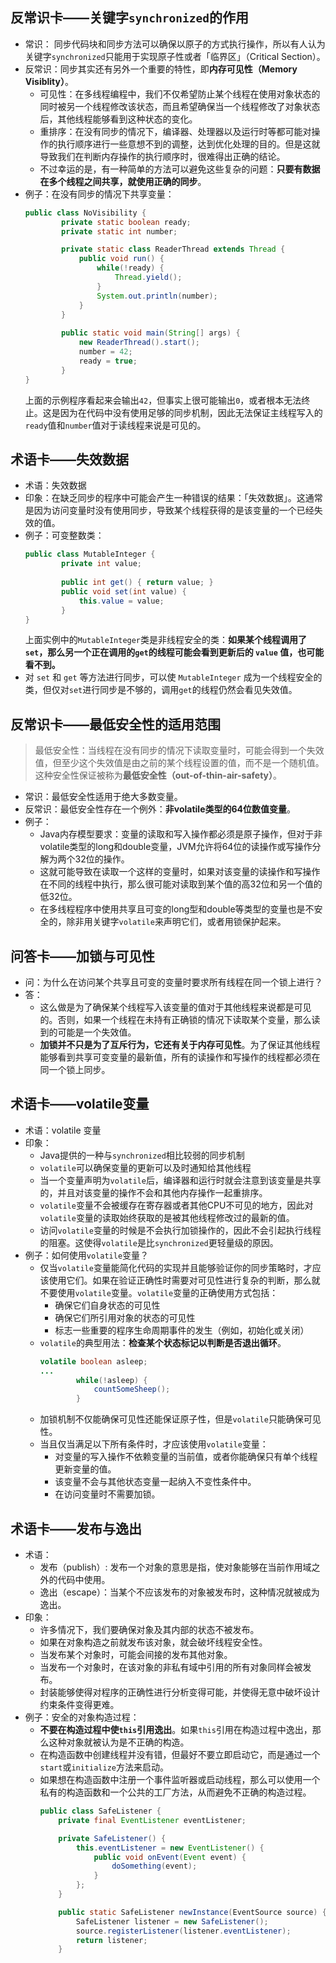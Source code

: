
## 反常识卡——关键字`synchronized`的作用
- 常识： 同步代码块和同步方法可以确保以原子的方式执行操作，所以有人认为关键字`synchronized`只能用于实现原子性或者「临界区」（Critical Section）。
- 反常识：同步其实还有另外一个重要的特性，即**内存可见性（Memory Visiblity）**。
	- 可见性：在多线程编程中，我们不仅希望防止某个线程在使用对象状态的同时被另一个线程修改该状态，而且希望确保当一个线程修改了对象状态后，其他线程能够看到这种状态的变化。
	- 重排序：在没有同步的情况下，编译器、处理器以及运行时等都可能对操作的执行顺序进行一些意想不到的调整，达到优化处理的目的。但是这就导致我们在判断内存操作的执行顺序时，很难得出正确的结论。
	- 不过幸运的是，有一种简单的方法可以避免这些复杂的问题：**只要有数据在多个线程之间共享，就使用正确的同步**。
- 例子：在没有同步的情况下共享变量：
	```java
	public class NoVisibility {
			private static boolean ready;
			private static int number;

			private static class ReaderThread extends Thread {
				public void run() {
					while(!ready) {
						Thread.yield();
					}
					System.out.println(number);
				}
			}
			
			public static void main(String[] args) {
				new ReaderThread().start();
				number = 42;
				ready = true;
			}
	}
	```
	上面的示例程序看起来会输出`42`，但事实上很可能输出`0`，或者根本无法终止。这是因为在代码中没有使用足够的同步机制，因此无法保证主线程写入的`ready`值和`number`值对于读线程来说是可见的。

## 术语卡——失效数据
- 术语：失效数据
- 印象：在缺乏同步的程序中可能会产生一种错误的结果：「失效数据」。这通常是因为访问变量时没有使用同步，导致某个线程获得的是该变量的一个已经失效的值。
- 例子：可变整数类：
	```java
	public class MutableInteger {
			private int value;
			
			public int get() { return value; }
			public void set(int value) {
				this.value = value;
			}
	}
	```
	上面实例中的`MutableInteger`类是非线程安全的类：**如果某个线程调用了`set`，那么另一个正在调用的`get`的线程可能会看到更新后的 `value` 值，也可能看不到。**
- 对 `set` 和 `get` 等方法进行同步，可以使 `MutableInteger` 成为一个线程安全的类，但仅对`set`进行同步是不够的，调用`get`的线程仍然会看见失效值。

## 反常识卡——最低安全性的适用范围
> 最低安全性：当线程在没有同步的情况下读取变量时，可能会得到一个失效值，但至少这个失效值是由之前的某个线程设置的值，而不是一个随机值。这种安全性保证被称为**最低安全性（out-of-thin-air-safety）**。

- 常识：最低安全性适用于绝大多数变量。
- 反常识：最低安全性存在一个例外：**非volatile类型的64位数值变量**。
- 例子：
	- Java内存模型要求：变量的读取和写入操作都必须是原子操作，但对于非volatile类型的long和double变量，JVM允许将64位的读操作或写操作分解为两个32位的操作。
	- 这就可能导致在读取一个这样的变量时，如果对该变量的读操作和写操作在不同的线程中执行，那么很可能对读取到某个值的高32位和另一个值的低32位。
	- 在多线程程序中使用共享且可变的long型和double等类型的变量也是不安全的，除非用关键字`volatile`来声明它们，或者用锁保护起来。

## 问答卡——加锁与可见性
- 问：为什么在访问某个共享且可变的变量时要求所有线程在同一个锁上进行？
- 答：
	- 这么做是为了确保某个线程写入该变量的值对于其他线程来说都是可见的。否则，如果一个线程在未持有正确锁的情况下读取某个变量，那么读到的可能是一个失效值。
	- **加锁并不只是为了互斥行为，它还有关于内存可见性**。为了保证其他线程能够看到共享可变变量的最新值，所有的读操作和写操作的线程都必须在同一个锁上同步。

## 术语卡——volatile变量
- 术语：volatile 变量
- 印象：
	- Java提供的一种与`synchronized`相比较弱的同步机制
	- `volatile`可以确保变量的更新可以及时通知给其他线程
	- 当一个变量声明为`volatile`后，编译器和运行时就会注意到该变量是共享的，并且对该变量的操作不会和其他内存操作一起重排序。
	- `volatile`变量不会被缓存在寄存器或者其他CPU不可见的地方，因此对`volatile`变量的读取始终获取的是被其他线程修改过的最新的值。
	- 访问`volatile`变量的时候是不会执行加锁操作的，因此不会引起执行线程的阻塞。这使得`volatile`是比`synchronized`更轻量级的原因。
- 例子：如何使用`volatile`变量？
	- 仅当`volatile`变量能简化代码的实现并且能够验证你的同步策略时，才应该使用它们。如果在验证正确性时需要对可见性进行复杂的判断，那么就不要使用`volatile`变量。`volatile`变量的正确使用方式包括：
		- 确保它们自身状态的可见性
		- 确保它们所引用对象的状态的可见性
		- 标志一些重要的程序生命周期事件的发生（例如，初始化或关闭）
	- `volatile`的典型用法：**检查某个状态标记以判断是否退出循环**。
		```java
		volatile boolean asleep;
		...
				while(!asleep) {
					countSomeSheep();
				}
		```
	- 加锁机制不仅能确保可见性还能保证原子性，但是`volatile`只能确保可见性。
	- 当且仅当满足以下所有条件时，才应该使用`volatile`变量：
		- 对变量的写入操作不依赖变量的当前值，或者你能确保只有单个线程更新变量的值。
		- 该变量不会与其他状态变量一起纳入不变性条件中。
		- 在访问变量时不需要加锁。

## 术语卡——发布与逸出
- 术语：
	- 发布（publish）: 发布一个对象的意思是指，使对象能够在当前作用域之外的代码中使用。
	- 逸出（escape）：当某个不应该发布的对象被发布时，这种情况就被成为逸出。
- 印象：
	- 许多情况下，我们要确保对象及其内部的状态不被发布。
	- 如果在对象构造之前就发布该对象，就会破坏线程安全性。
	- 当发布某个对象时，可能会间接的发布其他对象。
	- 当发布一个对象时，在该对象的非私有域中引用的所有对象同样会被发布。
	- 封装能够使得对程序的正确性进行分析变得可能，并使得无意中破坏设计约束条件变得更难。
- 例子：安全的对象构造过程：
	- **不要在构造过程中使`this`引用逸出**。如果`this`引用在构造过程中逸出，那么这种对象就被认为是不正确的构造。
	- 在构造函数中创建线程并没有错，但最好不要立即启动它，而是通过一个`start`或`initialize`方法来启动。
	- 如果想在构造函数中注册一个事件监听器或启动线程，那么可以使用一个私有的构造函数和一个公共的工厂方法，从而避免不正确的构造过程。
		```java
		public class SafeListener {
		    private final EventListener eventListener;

		    private SafeListener() {
		        this.eventListener = new EventListener() {
		            public void onEvent(Event event) {
		                doSomething(event);
		            }
		        };
		    }

		    public static SafeListener newInstance(EventSource source) {
		        SafeListener listener = new SafeListener();
		        source.registerListener(listener.eventListener);
		        return listener;
		    }
		```
